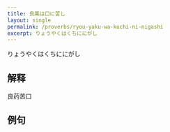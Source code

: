 ```yaml
---
title: 良薬は口に苦し
layout: single
permalink: /proverbs/ryou-yaku-wa-kuchi-ni-nigashi
excerpt: りょうやくはくちににがし
---
```


りょうやくはくちににがし

## 解释

良药苦口

## 例句

